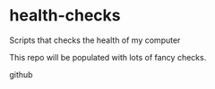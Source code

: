 # health-checks
Scripts that checks the health of my computer

This repo will be populated with lots of fancy checks.

github
